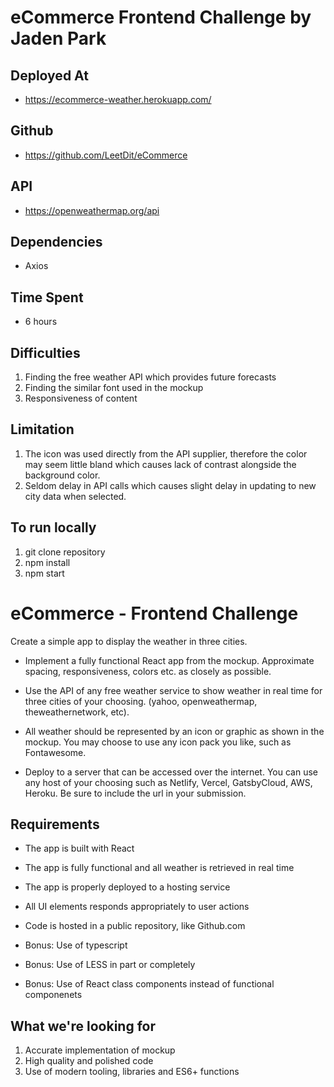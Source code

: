 # eCommerce Frontend Challenge by Jaden Park

## Deployed At

* https://ecommerce-weather.herokuapp.com/

## Github 

* https://github.com/LeetDit/eCommerce

## API

* https://openweathermap.org/api

## Dependencies

* Axios

## Time Spent

* 6 hours

## Difficulties

1. Finding the free weather API which provides future forecasts
2. Finding the similar font used in the mockup
3. Responsiveness of content

## Limitation

1. The icon was used directly from the API supplier, therefore the color may seem little bland which causes lack of contrast alongside the background color.
2. Seldom delay in API calls which causes slight delay in updating to new city data when selected.

## To run locally

1. git clone repository
2. npm install
3. npm start


# eCommerce - Frontend Challenge

Create a simple app to display the weather in three cities.

* Implement a fully functional React app from the mockup. Approximate spacing, responsiveness, colors etc. as closely as possible.

* Use the API of any free weather service to show weather in real time for three cities of your choosing. 
(yahoo, openweathermap, theweathernetwork, etc).

* All weather should be represented by an icon or graphic as shown in the mockup. 
You may choose to use any icon pack you like, such as Fontawesome.

* Deploy to a server that can be accessed over the internet. 
You can use any host of your choosing such as Netlify, Vercel, GatsbyCloud, AWS, Heroku. Be sure to include the url in your submission.

## Requirements

* The app is built with React
* The app is fully functional and all weather is retrieved in real time
* The app is properly deployed to a hosting service
* All UI elements responds appropriately to user actions
* Code is hosted in a public repository, like Github.com

* Bonus: Use of typescript
* Bonus: Use of LESS in part or completely
* Bonus: Use of React class components instead of functional componenets

## What we're looking for

1. Accurate implementation of mockup
2. High quality and polished code
3. Use of modern tooling, libraries and ES6+ functions